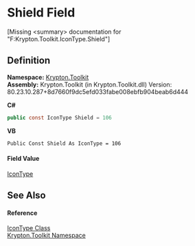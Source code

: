 # Shield Field


\[Missing &lt;summary&gt; documentation for "F:Krypton.Toolkit.IconType.Shield"\]



## Definition
**Namespace:** <a href="79d2eac2-21f4-54ff-7552-b20c33c30600.md">Krypton.Toolkit</a>  
**Assembly:** Krypton.Toolkit (in Krypton.Toolkit.dll) Version: 80.23.10.287+8d7660f9dc5efd033fabe008ebfb904beab6d444

**C#**
``` C#
public const IconType Shield = 106
```
**VB**
``` VB
Public Const Shield As IconType = 106
```



#### Field Value
<a href="74eb6d7e-3f19-70f1-fed7-2f23059b04a2.md">IconType</a>

## See Also


#### Reference
<a href="74eb6d7e-3f19-70f1-fed7-2f23059b04a2.md">IconType Class</a>  
<a href="79d2eac2-21f4-54ff-7552-b20c33c30600.md">Krypton.Toolkit Namespace</a>  
